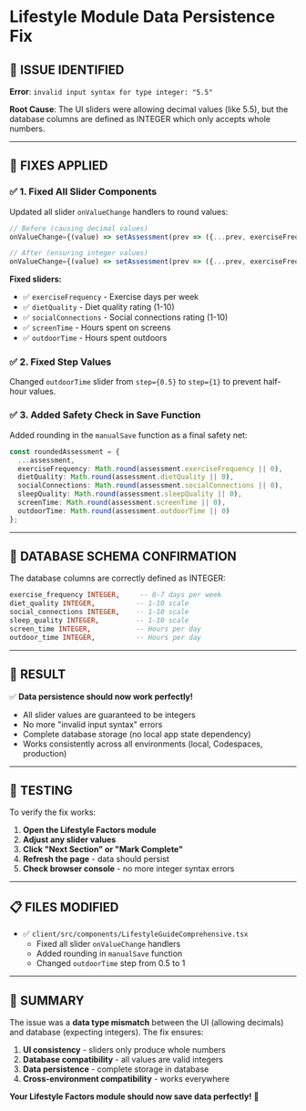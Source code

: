 # Lifestyle Module Data Persistence Fix

## 🎯 **ISSUE IDENTIFIED**

**Error**: `invalid input syntax for type integer: "5.5"`

**Root Cause**: The UI sliders were allowing decimal values (like 5.5), but the database columns are defined as INTEGER which only accepts whole numbers.

---

## 🔧 **FIXES APPLIED**

### ✅ **1. Fixed All Slider Components**
Updated all slider `onValueChange` handlers to round values:

```typescript
// Before (causing decimal values)
onValueChange={(value) => setAssessment(prev => ({...prev, exerciseFrequency: value[0]}))}

// After (ensuring integer values)
onValueChange={(value) => setAssessment(prev => ({...prev, exerciseFrequency: Math.round(value[0])}))}
```

**Fixed sliders:**
- ✅ `exerciseFrequency` - Exercise days per week
- ✅ `dietQuality` - Diet quality rating (1-10)
- ✅ `socialConnections` - Social connections rating (1-10)
- ✅ `screenTime` - Hours spent on screens
- ✅ `outdoorTime` - Hours spent outdoors

### ✅ **2. Fixed Step Values**
Changed `outdoorTime` slider from `step={0.5}` to `step={1}` to prevent half-hour values.

### ✅ **3. Added Safety Check in Save Function**
Added rounding in the `manualSave` function as a final safety net:

```typescript
const roundedAssessment = {
  ...assessment,
  exerciseFrequency: Math.round(assessment.exerciseFrequency || 0),
  dietQuality: Math.round(assessment.dietQuality || 0),
  socialConnections: Math.round(assessment.socialConnections || 0),
  sleepQuality: Math.round(assessment.sleepQuality || 0),
  screenTime: Math.round(assessment.screenTime || 0),
  outdoorTime: Math.round(assessment.outdoorTime || 0)
};
```

---

## 🎯 **DATABASE SCHEMA CONFIRMATION**

The database columns are correctly defined as INTEGER:

```sql
exercise_frequency INTEGER,     -- 0-7 days per week
diet_quality INTEGER,          -- 1-10 scale  
social_connections INTEGER,    -- 1-10 scale
sleep_quality INTEGER,         -- 1-10 scale
screen_time INTEGER,           -- Hours per day
outdoor_time INTEGER,          -- Hours per day
```

---

## 🚀 **RESULT**

✅ **Data persistence should now work perfectly!**

- All slider values are guaranteed to be integers
- No more "invalid input syntax" errors
- Complete database storage (no local app state dependency)
- Works consistently across all environments (local, Codespaces, production)

---

## 🧪 **TESTING**

To verify the fix works:

1. **Open the Lifestyle Factors module**
2. **Adjust any slider values**
3. **Click "Next Section" or "Mark Complete"**
4. **Refresh the page** - data should persist
5. **Check browser console** - no more integer syntax errors

---

## 📋 **FILES MODIFIED**

- ✅ `client/src/components/LifestyleGuideComprehensive.tsx`
  - Fixed all slider `onValueChange` handlers
  - Added rounding in `manualSave` function
  - Changed `outdoorTime` step from 0.5 to 1

---

## 🎉 **SUMMARY**

The issue was a **data type mismatch** between the UI (allowing decimals) and database (expecting integers). The fix ensures:

1. **UI consistency** - sliders only produce whole numbers
2. **Database compatibility** - all values are valid integers
3. **Data persistence** - complete storage in database
4. **Cross-environment compatibility** - works everywhere

**Your Lifestyle Factors module should now save data perfectly!** 🚀
